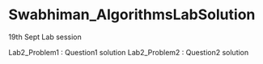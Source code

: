 # Swabhiman_AlgorithmsLabSolution
19th Sept Lab session

Lab2_Problem1 : Question1 solution
Lab2_Problem2 : Question2 solution